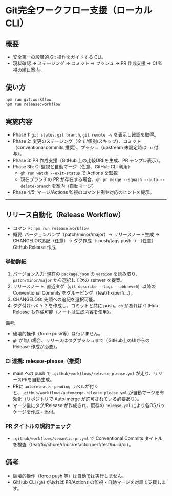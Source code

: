 # Git完全ワークフロー支援（ローカルCLI）

## 概要
- 安全第一の段階的 Git 操作をガイドする CLI。
- 現状確認 → ステージング → コミット → プッシュ → PR 作成支援 → CI 監視の順に案内。

## 使い方
```bash
npm run git:workflow
npm run release:workflow
```

## 実施内容
- Phase 1: `git status`, `git branch`, `git remote -v` を表示し確認を取得。
- Phase 2: 変更のステージング（全て/個別/スキップ）、コミット（conventional commits 推奨）、プッシュ（upstream 未設定時は `-u` 付与）。
- Phase 3: PR 作成支援（GitHub 上の比較URLを生成、PR テンプレ表示）。
- Phase 3b: CI 監視と自動マージ（任意、GitHub CLI 利用）
  - `gh run watch --exit-status` で Actions を監視
  - 現在ブランチの PR が存在する場合、`gh pr merge --squash --auto --delete-branch` を案内（自動マージ）
- Phase 4/5: マージ/Actions 監視のコマンド例や対応のヒントを提示。

---

## リリース自動化（Release Workflow）
- コマンド: `npm run release:workflow`
- 概要: バージョンバンプ（patch/minor/major）→ リリースノート生成 → CHANGELOG追記（任意）→ タグ作成 → push/tags push → （任意）GitHub Release 作成

### 挙動詳細
1. バージョン入力: 現在の `package.json` の `version` を読み取り、`patch/minor/major` から選択して次の semver を提案。
2. リリースノート: 直近タグ（`git describe --tags --abbrev=0`）以降の Conventional Commits をグルーピング（feat/fix/perf/...）。
3. CHANGELOG: 先頭への追記を選択可能。
4. タグ付け: `vX.Y.Z` を作成し、コミットと共に push。`gh` があれば GitHub Release も作成可能（ノートは生成内容を使用）。

備考:
- 破壊的操作（force push等）は行いません。
- `gh` が無い場合、リリースはタグプッシュまで（GitHub上のUIからの Release 作成が必要）。

### CI 連携: release-please（推奨）
- main への push で `.github/workflows/release-please.yml` が走り、リリースPRを自動生成。
- PRに `autorelease: pending` ラベルが付くと、`.github/workflows/automerge-release-please.yml` が自動マージを有効化（リポジトリで Auto-merge が許可されている必要あり）。
- マージ後にタグ/Release が作成され、既存の `release.yml` により各OSパッケージを作成・添付。

### PR タイトルの規約チェック
- `.github/workflows/semantic-pr.yml` で Conventional Commits タイトルを検査（feat/fix/chore/docs/refactor/perf/test/build/ci）。

## 備考
- 破壊的操作（force push 等）は自動では実行しません。
- GitHub CLI (`gh`) があれば PR/Actions の監視・自動マージを対話で支援します。
